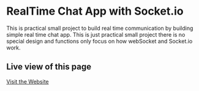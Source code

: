 # RealTime Chat App with Socket.io

This is practical small project to build real time communication by building simple real time chat app. This is just practical small project there is no special design and functions only focus on how webSocket and Socket.io work.

## Live view of this page

[Visit the Website](https://small-chat-app-by-kei.onrender.com/)
